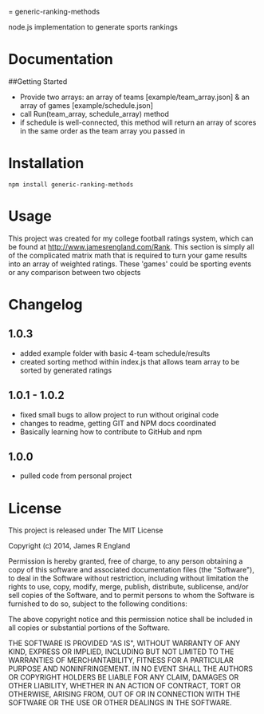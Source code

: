 
= generic-ranking-methods

node.js implementation to generate sports rankings


# Documentation

##Getting Started

- Provide two arrays: an array of teams [example/team_array.json] & an array of games [example/schedule.json]
- call Run(team_array, schedule_array) method
- if schedule is well-connected, this method will return an array of scores in the same order as the team array you passed in

# Installation

    npm install generic-ranking-methods

# Usage

This project was created for my college football ratings system, which can be found at http://www.jamesrengland.com/Rank. This section is simply all of the complicated matrix math that is required to turn your game results into an array of weighted ratings. These 'games' could be sporting events or any comparison between two objects

# Changelog

## 1.0.3
- added example folder with basic 4-team schedule/results
- created sorting method within index.js that allows team array to be sorted by generated ratings

## 1.0.1 - 1.0.2
- fixed small bugs to allow project to run without original code
- changes to readme, getting GIT and NPM docs coordinated
- Basically learning how to contribute to GitHub and npm

## 1.0.0
- pulled code from personal project

# License

This project is released under The MIT License

Copyright (c) 2014, James R England

Permission is hereby granted, free of charge, to any person obtaining a copy
of this software and associated documentation files (the "Software"), to deal
in the Software without restriction, including without limitation the rights
to use, copy, modify, merge, publish, distribute, sublicense, and/or sell
copies of the Software, and to permit persons to whom the Software is
furnished to do so, subject to the following conditions:

The above copyright notice and this permission notice shall be included in
all copies or substantial portions of the Software.

THE SOFTWARE IS PROVIDED "AS IS", WITHOUT WARRANTY OF ANY KIND, EXPRESS OR
IMPLIED, INCLUDING BUT NOT LIMITED TO THE WARRANTIES OF MERCHANTABILITY,
FITNESS FOR A PARTICULAR PURPOSE AND NONINFRINGEMENT. IN NO EVENT SHALL THE
AUTHORS OR COPYRIGHT HOLDERS BE LIABLE FOR ANY CLAIM, DAMAGES OR OTHER
LIABILITY, WHETHER IN AN ACTION OF CONTRACT, TORT OR OTHERWISE, ARISING FROM,
OUT OF OR IN CONNECTION WITH THE SOFTWARE OR THE USE OR OTHER DEALINGS IN
THE SOFTWARE.
